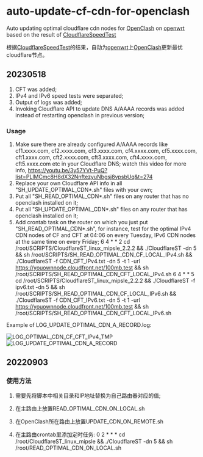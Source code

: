 # auto-update-cf-cdn-for-openclash

Auto updating optimal cloudflare cdn nodes for [OpenClash](https://github.com/vernesong/OpenClash) on [openwrt](https://github.com/openwrt/openwrt) based on the result of [CloudflareSpeedTest](https://github.com/XIU2/CloudflareSpeedTest)

根据[CloudflareSpeedTest](https://github.com/XIU2/CloudflareSpeedTest)的结果，自动为[openwrt](https://github.com/openwrt/openwrt)上[OpenClash](https://github.com/vernesong/OpenClash)更新最优cloudflare节点。

## 20230518
1. CFT was added;
2. IPv4 and IPv6 speed tests were separated;
3. Output of logs was added;
4. Invoking Cloudflare API to update DNS A/AAAA records was added instead of restarting openclash in previous version;
### Usage
1. Make sure there are already configured A/AAAA records like cf1.xxxx.com, cf2.xxxx.com, cf3.xxxx.com, cf4.xxxx.com, cf5.xxxx.com, cft1.xxxx.com, cft2.xxxx.com, cft3.xxxx.com, cft4.xxxx.com, cft5.xxxx.com etc in your Cloudflare DNS; watch this video for more info, https://youtu.be/3y57YVt-PuQ?list=PLlMCmc8H8dX32NnftezyuNbgsj8vpsbUq&t=274
2. Replace your own Cloudflare API info in all "SH_UPDATE_OPTIMAL_CDN*.sh" files with your own;
3. Put all "SH_READ_OPTIMAL_CDN*.sh" files on any router that has no openclash installed on it;
4. Put all "SH_UPDATE_OPTIMAL_CDN*.sh" files on any router that has openclash installed on it;
5. Add crontab task on the router on which you just put "SH_READ_OPTIMAL_CDN*.sh", for instance, test for the optimal IPv4 CDN nodes of CF and CFT at 04:06 on every Tuesday, IPv6 CDN nodes at the same time on every Friday;
6 4 * * 2 cd /root/SCRIPTS/CloudflareST_linux_mipsle_2.2.2 && ./CloudflareST -dn 5 && sh /root/SCRIPTS/SH_READ_OPTIMAL_CDN_CF_LOCAL_IPv4.sh && ./CloudflareST -f CDN_CFT_IPv4.txt -dn 5 -t 1 -url https://youownnode.cloudfront.net/100mb.test && sh /root/SCRIPTS/SH_READ_OPTIMAL_CDN_CFT_LOCAL_IPv4.sh
6 4 * * 5 cd /root/SCRIPTS/CloudflareST_linux_mipsle_2.2.2 && ./CloudflareST -f ipv6.txt -dn 5 && sh /root/SCRIPTS/SH_READ_OPTIMAL_CDN_CF_LOCAL_IPv6.sh && ./CloudflareST -f CDN_CFT_IPv6.txt -dn 5 -t 1 -url https://youownnode.cloudfront.net/100mb.test && sh /root/SCRIPTS/SH_READ_OPTIMAL_CDN_CFT_LOCAL_IPv6.sh

Example of LOG_UPDATE_OPTIMAL_CDN_A_RECORD.log:

![LOG_OPTIMAL_CDN_CF_CFT_IPv4_TMP](https://github.com/goophoo/auto-update-cf-cdn-for-openclash/assets/112747189/63093297-57f2-44dd-a0a7-489ad4b7bba7)
![LOG_UPDATE_OPTIMAL_CDN_A_RECORD](https://github.com/goophoo/auto-update-cf-cdn-for-openclash/assets/112747189/0b9a4135-ca4f-4b36-ae17-68a74f8a1f21)


## 20220903
### 使用方法
1. 需要先将脚本中相关目录和IP地址替换为自己路由器对应的值;

2. 在主路由上放置READ_OPTIMAL_CDN_ON_LOCAL.sh

3. 在OpenClash所在路由上放置UPDATE_CDN_ON_REMOTE.sh

4. 在主路由crontab里添加定时任务: 0 2 * * * cd /root/CloudflareST_linux_mipsle && ./CloudflareST -dn 5 && sh /root/READ_OPTIMAL_CDN_ON_LOCAL.sh


